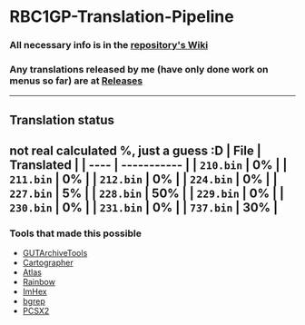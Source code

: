 # RBC1GP-Translation-Pipeline
### All necessary info is in the [repository's Wiki](https://github.com/igorciz777/RBC1GP-Translation-Pipeline/wiki)
### Any translations released by me (have only done work on menus so far) are at [Releases](https://github.com/igorciz777/RBC1GP-Translation-Pipeline/releases)
---
## Translation status
not real calculated %, just a guess :D
| File | Translated |
| ---- | ----------- |
| `210.bin` |   0% |
| `211.bin` |   0% |
| `212.bin` |   0% |
| `224.bin` |   0% |
| `227.bin` |   5% |
| `228.bin` |  50% |
| `229.bin` |   0% |
| `230.bin` |   0% |
| `231.bin` |   0% |
| `737.bin` |  30% |
---
### Tools that made this possible
- [GUTArchiveTools](https://github.com/igorciz777/GUTArchiveTools)
- [Cartographer](https://www.romhacking.net/utilities/647/)
- [Atlas](https://www.romhacking.net/utilities/224/)
- [Rainbow](https://github.com/marco-calautti/Rainbow)
- [ImHex](https://github.com/WerWolv/ImHex)
- [bgrep](https://github.com/nneonneo/bgrep)
- [PCSX2](https://github.com/PCSX2/pcsx2)

